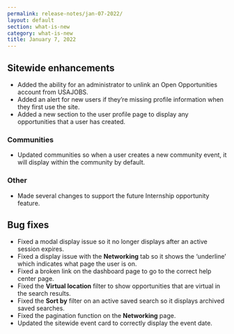 ```yaml
---
permalink: release-notes/jan-07-2022/
layout: default
section: what-is-new
category: what-is-new
title: January 7, 2022
---
```


## Sitewide enhancements

* Added the ability for an administrator to unlink an Open Opportunities account from USAJOBS.
* Added an alert for new users if they’re missing profile information when they first use the site.
* Added a new section to the user profile page to display any opportunities that a user has created.   

### Communities

* Updated communities so when a user creates a new community event, it will display within the community by default. 

### Other

* Made several changes to support the future Internship opportunity feature.

## Bug fixes

* Fixed a modal display issue so it no longer displays after an active session expires.
* Fixed a display issue with the **Networking** tab so it shows the ‘underline’ which indicates what page the user is on.
* Fixed a broken link on the dashboard page to go to the correct help center page.
* Fixed the **Virtual location** filter to show opportunities that are virtual in the search results.
* Fixed the **Sort by** filter on an active saved search so it displays archived saved searches.
* Fixed the pagination function on the **Networking** page.
* Updated the sitewide event card to correctly display the event date.
